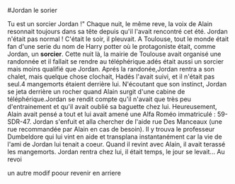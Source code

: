 #Jordan le sorier

Tu est un sorcier Jordan !" Chaque nuit, le même reve, la voix de Alain resonnait toujours dans sa tête depuis qu'il l'avait rencontré cet été. Jordan n'était pas normal ! C'était le soir, il pleuvait. A Toulouse, tout le monde était fan d'une serie du nom de Harry potter où le protagoniste était, comme Jordan, un **sorcier**. Cette nuit là, la mairie de Toulouse avait organisé une randonnée et il fallait se rendre au téléphérique.adés était aussi un sorcier mais moins qualifié que Jordan. Aprés la randonée,Jordan rentra a son chalet, mais quelque chose clochait, Hadés l'avait suivi, et il n'était pas seul.4 mangemorts étaient derrière lui. N'écoutant que son instinct, Jordan se jeta derrière un rocher quand Alain surgit d'une cabine de téléphérique.Jordan se rendit compte qu'il n'avait que très peu d'entrainement et qu'il avait oublié sa baguette chez lui. Heureusement, Alain avait pensé a tout et lui avait amené une Alfa Roméo immatriculé : 59-SDR-47. Jordan s'enfuit et alla chercher de l'aide rue Des Manceaux (une rue recommandée par Alain en cas de besoin). Il y trouva le professeur Dumbeldore qui lui vint en aide et transplana instantanément car la vie de l'ami de Jordan lui tenait a coeur. Quand il revint avec Alain, il avait terassé les mangemorts. Jordan rentra chez lui, il était temps, le jour se levait...  Au revoi

un autre modif poour revenir en arriere

